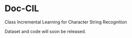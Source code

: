# Doc-CIL
Class Incremental Learning for Character String Recognition

Dataset and code will soon be released.
